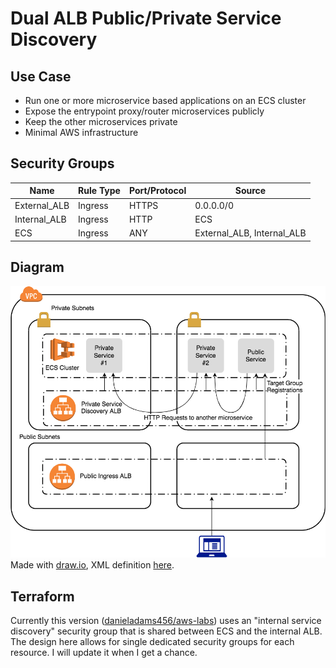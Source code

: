 # Dual ALB Public/Private Service Discovery

## Use Case
- Run one or more microservice based applications on an ECS cluster
- Expose the entrypoint proxy/router microservices publicly
- Keep the other microservices private
- Minimal AWS infrastructure

## Security Groups
| Name         | Rule Type | Port/Protocol | Source                     |
| ------------ | --------- | ------------- | -------------------------- |
| External_ALB | Ingress   | HTTPS         | 0.0.0.0/0                  |
| Internal_ALB | Ingress   | HTTP          | ECS                        |
| ECS          | Ingress   | ANY           | External_ALB, Internal_ALB |

## Diagram
![dual alb diagram](images/dual_alb.png)
Made with [draw.io](https://www.draw.io), XML definition [here](./images/dual_alb.xml).

## Terraform
Currently this version ([danieladams456/aws-labs](https://github.com/danieladams456/aws-labs/tree/master/dual_alb)) uses an "internal service discovery" security group that is shared between ECS and the internal ALB.  The design here allows for single dedicated security groups for each resource.  I will update it when I get a chance.
